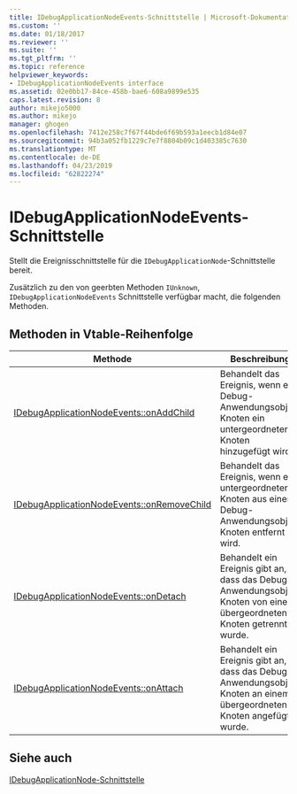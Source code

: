 ```yaml
---
title: IDebugApplicationNodeEvents-Schnittstelle | Microsoft-Dokumentation
ms.custom: ''
ms.date: 01/18/2017
ms.reviewer: ''
ms.suite: ''
ms.tgt_pltfrm: ''
ms.topic: reference
helpviewer_keywords:
- IDebugApplicationNodeEvents interface
ms.assetid: 02e0bb17-84ce-458b-bae6-608a9899e535
caps.latest.revision: 8
author: mikejo5000
ms.author: mikejo
manager: ghogen
ms.openlocfilehash: 7412e258c7f67f44bde6f69b593a1eecb1d84e07
ms.sourcegitcommit: 94b3a052fb1229c7e7f8804b09c1d403385c7630
ms.translationtype: MT
ms.contentlocale: de-DE
ms.lasthandoff: 04/23/2019
ms.locfileid: "62822274"
---
```

# <a name="idebugapplicationnodeevents-interface"></a>IDebugApplicationNodeEvents-Schnittstelle
Stellt die Ereignisschnittstelle für die `IDebugApplicationNode`-Schnittstelle bereit.  
  
 Zusätzlich zu den von geerbten Methoden `IUnknown`, `IDebugApplicationNodeEvents` Schnittstelle verfügbar macht, die folgenden Methoden.  
  
## <a name="methods-in-vtable-order"></a>Methoden in Vtable-Reihenfolge  
  
|Methode|Beschreibung|  
|------------|-----------------|  
|[IDebugApplicationNodeEvents::onAddChild](../../winscript/reference/idebugapplicationnodeevents-onaddchild.md)|Behandelt das Ereignis, wenn ein Debug-Anwendungsobjekt Knoten ein untergeordneter Knoten hinzugefügt wird.|  
|[IDebugApplicationNodeEvents::onRemoveChild](../../winscript/reference/idebugapplicationnodeevents-onremovechild.md)|Behandelt das Ereignis, wenn ein untergeordneter Knoten aus einer Debug-Anwendungsobjekt Knoten entfernt wird.|  
|[IDebugApplicationNodeEvents::onDetach](../../winscript/reference/idebugapplicationnodeevents-ondetach.md)|Behandelt ein Ereignis gibt an, dass das Debug-Anwendungsobjekt Knoten von einem übergeordneten Knoten getrennt wurde.|  
|[IDebugApplicationNodeEvents::onAttach](../../winscript/reference/idebugapplicationnodeevents-onattach.md)|Behandelt ein Ereignis gibt an, dass das Debug-Anwendungsobjekt Knoten an einem übergeordneten Knoten angefügt wurde.|  
  
## <a name="see-also"></a>Siehe auch  
 [IDebugApplicationNode-Schnittstelle](../../winscript/reference/idebugapplicationnode-interface.md)
